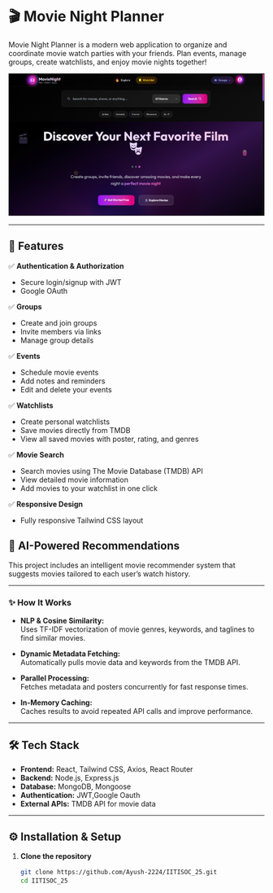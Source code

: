 # 🎬 Movie Night Planner

Movie Night Planner is a modern web application to organize and coordinate movie watch parties with your friends. Plan events, manage groups, create watchlists, and enjoy movie nights together!

![Movie Night Planner Screenshot](frontend/src/public/img1.png) <!-- Add your screenshot image here -->

---

## 🚀 Features

✅ **Authentication & Authorization**
- Secure login/signup with JWT
- Google OAuth

✅ **Groups**
- Create and join groups
- Invite members via links
- Manage group details

✅ **Events**
- Schedule movie events
- Add notes and reminders
- Edit and delete your events

✅ **Watchlists**
- Create personal watchlists
- Save movies directly from TMDB
- View all saved movies with poster, rating, and genres

✅ **Movie Search**
- Search movies using The Movie Database (TMDB) API
- View detailed movie information
- Add movies to your watchlist in one click


✅ **Responsive Design**
- Fully responsive Tailwind CSS layout


## 🎯 AI-Powered Recommendations

This project includes an intelligent movie recommender system that suggests movies tailored to each user’s watch history.

---

### ✨ How It Works

- **NLP & Cosine Similarity:**  
  Uses TF-IDF vectorization of movie genres, keywords, and taglines to find similar movies.
  
- **Dynamic Metadata Fetching:**  
  Automatically pulls movie data and keywords from the TMDB API.
  
- **Parallel Processing:**  
  Fetches metadata and posters concurrently for fast response times.

- **In-Memory Caching:**  
  Caches results to avoid repeated API calls and improve performance.


---


## 🛠️ Tech Stack

- **Frontend:** React, Tailwind CSS, Axios, React Router
- **Backend:** Node.js, Express.js
- **Database:** MongoDB, Mongoose
- **Authentication:** JWT,Google Oauth
- **External APIs:** TMDB API for movie data

---



## ⚙️ Installation & Setup

1. **Clone the repository**
   ```bash
   git clone https://github.com/Ayush-2224/IITISOC_25.git
   cd IITISOC_25



